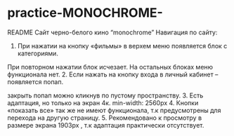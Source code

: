 # practice-MONOCHROME-
README
Сайт черно-белого кино “monochrome”
Навигация по сайту:
1.	При нажатии на кнопку «фильмы» в верхем меню появляется блок с категориями. 
 
При повторном нажатии блок исчезает. На остальных блоках меню функционала нет.
2.	Если нажать на кнопку входа в личный кабинет – появляется попап.
 
закрыть попап можно кликнув по пустому пространству.
3.	Есть адаптация, но только на экран 4к. min-width: 2560px
4.	Кнопки «показать все» так же не имеют функционала, т.к предусмотрены для перехода на другую страницу.
5.	Рекомендовано к просмотру в размере экрана 1903px , т.к адаптация практически отсутствует.
